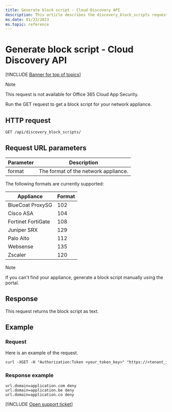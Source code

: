 ```yaml
---
title: Generate block script - Cloud Discovery API
description: This article describes the discovery_block_scripts request in the Defender for Cloud Apps Cloud Discovery API.
ms.date: 01/23/2023
ms.topic: reference
---
```

# Generate block script - Cloud Discovery API

[!INCLUDE [Banner for top of topics](includes/banner.md)]

> [!NOTE]
> This request is not available for Office 365 Cloud App Security.

Run the GET request to get a block script for your network appliance.

## HTTP request

```rest
GET /api/discovery_block_scripts/
```

## Request URL parameters

| Parameter | Description |
| --- | --- |
| format | The format of the network appliance. |

The following formats are currently supported:

| Appliance | Format |
| --- | --- |
| BlueCoat ProxySG | 102 |
| Cisco ASA | 104 |
| Fortinet FortiGate | 108 |
| Juniper SRX | 129 |
| Palo Alto | 112 |
| Websense | 135 |
| Zscaler | 120 |

> [!NOTE]
> If you can't find your appliance, generate a block script manually using the portal.

## Response

This request returns the block script as text.

## Example

### Request

Here is an example of the request.

```rest
curl -XGET -H "Authorization:Token <your_token_key>" "https://<tenant_id>.<tenant_region>.contoso.com/api/discovery_block_scripts/?format=102&type=banned"
```

### Response example

```text
url.domain=application.com deny
url.domain=application.be deny
url.domain=application.co deny
```

[!INCLUDE [Open support ticket](includes/support.md)]

